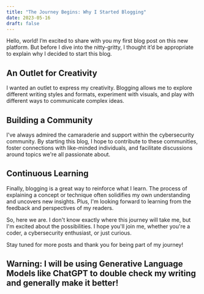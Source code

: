 ```yaml
---
title: "The Journey Begins: Why I Started Blogging"
date: 2023-05-16
draft: false
---
```


Hello, world! I’m excited to share with you my first blog post on this new platform. But before I dive into the nitty-gritty, I thought it’d be appropriate to explain why I decided to start this blog.

## An Outlet for Creativity

I wanted an outlet to express my creativity. Blogging allows me to explore different writing styles and formats, experiment with visuals, and play with different ways to communicate complex ideas.

## Building a Community

I've always admired the camaraderie and support within the cybersecurity community. By starting this blog, I hope to contribute to these communities, foster connections with like-minded individuals, and facilitate discussions around topics we're all passionate about.

## Continuous Learning

Finally, blogging is a great way to reinforce what I learn. The process of explaining a concept or technique often solidifies my own understanding and uncovers new insights. Plus, I'm looking forward to learning from the feedback and perspectives of my readers.

So, here we are. I don't know exactly where this journey will take me, but I'm excited about the possibilities. I hope you'll join me, whether you're a coder, a cybersecurity enthusiast, or just curious.

Stay tuned for more posts and thank you for being part of my journey!

## Warning: I will be using Generative Language Models like ChatGPT to double check my writing and generally make it better!
